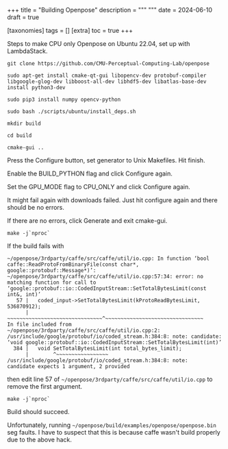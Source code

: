 +++
title = "Building Openpose"
description = """
"""
date = 2024-06-10
draft = true

[taxonomies]
tags = []
[extra]
toc = true
+++

Steps to make CPU only Openpose on Ubuntu 22.04, set up with LambdaStack.

```
git clone https://github.com/CMU-Perceptual-Computing-Lab/openpose

sudo apt-get install cmake-qt-gui libopencv-dev protobuf-compiler libgoogle-glog-dev libboost-all-dev libhdf5-dev libatlas-base-dev install python3-dev

sudo pip3 install numpy opencv-python

sudo bash ./scripts/ubuntu/install_deps.sh

mkdir build

cd build

cmake-gui ..
```

Press the Configure button, set generator to Unix Makefiles. Hit finish.

Enable the BUILD_PYTHON flag and click Configure again.

Set the GPU_MODE flag to CPU_ONLY and click Configure again.

It might fail again with downloads failed. Just hit configure again and there should be no errors.

If there are no errors, click Generate and exit cmake-gui.

```
make -j`nproc`
```

If the build fails with

```
~/openpose/3rdparty/caffe/src/caffe/util/io.cpp: In function ‘bool caffe::ReadProtoFromBinaryFile(const char*, google::protobuf::Message*)’:
~/openpose/3rdparty/caffe/src/caffe/util/io.cpp:57:34: error: no matching function for call to ‘google::protobuf::io::CodedInputStream::SetTotalBytesLimit(const int&, int)’
   57 |   coded_input->SetTotalBytesLimit(kProtoReadBytesLimit, 536870912);
      |   ~~~~~~~~~~~~~~~~~~~~~~~~~~~~~~~^~~~~~~~~~~~~~~~~~~~~~~~~~~~~~~~~
In file included from ~/openpose/3rdparty/caffe/src/caffe/util/io.cpp:2:
/usr/include/google/protobuf/io/coded_stream.h:384:8: note: candidate: ‘void google::protobuf::io::CodedInputStream::SetTotalBytesLimit(int)’
  384 |   void SetTotalBytesLimit(int total_bytes_limit);
      |        ^~~~~~~~~~~~~~~~~~
/usr/include/google/protobuf/io/coded_stream.h:384:8: note:   candidate expects 1 argument, 2 provided
```

then edit line 57 of `~/openpose/3rdparty/caffe/src/caffe/util/io.cpp` to remove the first argument.

```
make -j`nproc`
```

Build should succeed.

Unfortunately, running `~/openpose/build/examples/openpose/openpose.bin` seg faults. I have to suspect that this is because caffe wasn't build properly due to the above hack.
